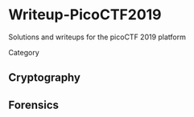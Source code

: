 # Writeup-PicoCTF2019

Solutions and writeups for the picoCTF 2019 platform

Category
## Cryptography
## Forensics

